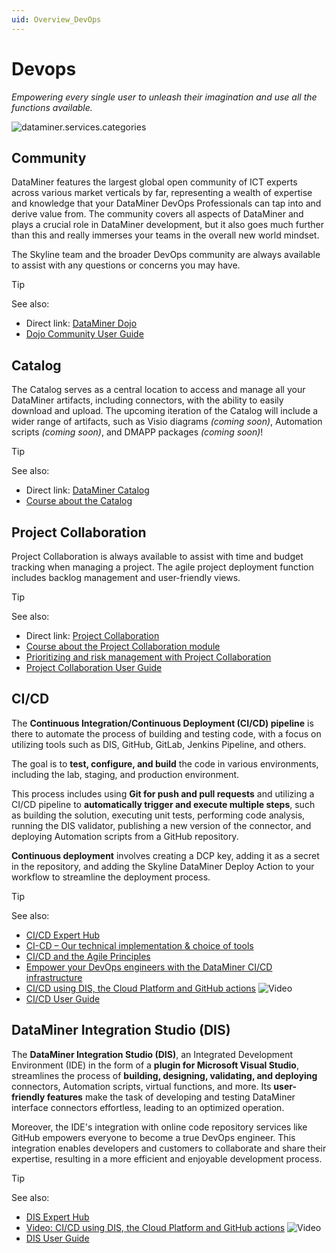 ```yaml
---
uid: Overview_DevOps
---
```


# Devops

*Empowering every single user to unleash their imagination and use all the functions available.*

![dataminer.services.categories](~/dataminer-overview/images/DMS_DevOps.jpg)

## Community

DataMiner features the largest global open community of ICT experts across various market verticals by far, representing a wealth of expertise and knowledge that your DataMiner DevOps Professionals can tap into and derive value from. The community covers all aspects of DataMiner and plays a crucial role in DataMiner development, but it also goes much further than this and really immerses your teams in the overall new world mindset.

The Skyline team and the broader DevOps community are always available to assist with any questions or concerns you may have.

> [!TIP]
> See also:
>
> - Direct link: [DataMiner Dojo](https://community.dataminer.services/)
> - [Dojo Community User Guide](xref:Community)

## Catalog

The Catalog serves as a central location to access and manage all your DataMiner artifacts, including connectors, with the ability to easily download and upload. The upcoming iteration of the Catalog will include a wider range of artifacts, such as Visio diagrams *(coming soon)*, Automation scripts *(coming soon)*, and DMAPP packages *(coming soon)*!

> [!TIP]
> See also:
>
> - Direct link: [DataMiner Catalog](https://catalog.dataminer.services/)
> - [Course about the Catalog](https://community.dataminer.services/courses/dataminer-cloud-platform/lessons/dataminer-catalog/)

## Project Collaboration

Project Collaboration is always available to assist with time and budget tracking when managing a project. The agile project deployment function includes backlog management and user-friendly views.

> [!TIP]
> See also:
>
> - Direct link: [Project Collaboration](https://collaboration.dataminer.services/)
> - [Course about the Project Collaboration module](https://community.dataminer.services/courses/dataminer-cloud-platform/lessons/project-collaboration/)
> - [Prioritizing and risk management with Project Collaboration](https://community.dataminer.services/prioritizing-and-risk-management-with-project-collaboration)
> - [Project Collaboration User Guide](xref:Collaboration)

## CI/CD

The **Continuous Integration/Continuous Deployment (CI/CD) pipeline** is there to automate the process of building and testing code, with a focus on utilizing tools such as DIS, GitHub, GitLab, Jenkins Pipeline, and others.

The goal is to **test, configure, and build** the code in various environments, including the lab, staging, and production environment.

This process includes using **Git for push and pull requests** and utilizing a CI/CD pipeline to **automatically trigger and execute multiple steps**, such as building the solution, executing unit tests, performing code analysis, running the DIS validator, publishing a new version of the connector, and deploying Automation scripts from a GitHub repository.

**Continuous deployment** involves creating a DCP key, adding it as a secret in the repository, and adding the Skyline DataMiner Deploy Action to your workflow to streamline the deployment process.

> [!TIP]
> See also:
>
> - [CI/CD Expert Hub](https://community.dataminer.services/expert-hub-ci-cd/)
> - [CI-CD – Our technical implementation & choice of tools](https://community.dataminer.services/ci-cd-our-technical-implementation-choice-of-tools/)
> - [CI/CD and the Agile Principles](https://community.dataminer.services/ci-cd-and-the-agile-principles/)
> - [Empower your DevOps engineers with the DataMiner CI/CD infrastructure](https://community.dataminer.services/empower-your-devops-engineers-with-the-dataminer-ci-cd-infrastructure/)
> - [CI/CD using DIS, the Cloud Platform and GitHub actions](https://community.dataminer.services/video/ci-cd-using-dis-the-cloud-platform-and-github-actions/) ![Video](~/user-guide/images/video_Duo.png)
> - [CI/CD User Guide](xref:CICD)

## DataMiner Integration Studio (DIS)

The **DataMiner Integration Studio (DIS)**, an Integrated Development Environment (IDE) in the form of a **plugin for Microsoft Visual Studio**, streamlines the process of **building, designing, validating, and deploying** connectors, Automation scripts, virtual functions, and more. Its **user-friendly features** make the task of developing and testing DataMiner interface connectors effortless, leading to an optimized operation.

Moreover, the IDE's integration with online code repository services like GitHub empowers everyone to become a true DevOps engineer. This integration enables developers and customers to collaborate and share their expertise, resulting in a more efficient and enjoyable development process.

> [!TIP]
> See also:
>
> - [DIS Expert Hub](https://community.dataminer.services/exphub-dis/)
> - [Video: CI/CD using DIS, the Cloud Platform and GitHub actions](https://community.dataminer.services/video/ci-cd-using-dis-the-cloud-platform-and-github-actions/) ![Video](~/user-guide/images/video_Duo.png)
> - [DIS User Guide](xref:Overall_concept_of_the_DataMiner_Integration_Studio)
